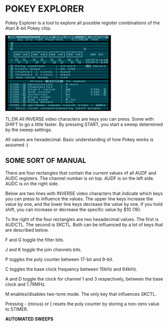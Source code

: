 POKEY EXPLORER
==============

Pokey Explorer is a tool to explore all possible register combinations of the Atari 8-bit Pokey chip.

![Default Screen](default-screen.png)

TL;DR All INVERSE video characters are keys you can press. Some with SHIFT to go a little faster. By pressing START, you start a sweep determined by the sweep settings.


All values are hexadecimal. Basic understanding of how Pokey works is assumed :)


SOME SORT OF MANUAL
-------------------

There are four rectangles that contain the current values of all AUDF and AUDC registers. The channel number is on top. AUDF is on the left side. AUDC is on the right side.

Below are two lines with INVERSE video characters that indicate which keys you can press to influence the values. The upper line keys increase the value by one, and the lower line keys decrease the value by one. If you hold shift, you can increase or decrease the specific value by $10 (16).

To the right of the four rectangles are two hexadecimal values. The first is AUDCTL. The second is SKCTL. Both can be influenced by a lot of keys that are described below.

F and G toggle the filter bits.

J and K toggle the join channels bits.

P toggles the poly counter between 17-bit and 9-bit.

C toggles the base clock frequency between 15kHz and 64kHz.

A and D toggle the clock for channel 1 and 3 respectively, between the base clock and 1.79MHz.

M enables/disables two-tone mode. The only key that influences SKCTL.

Pressing - (minus) or \[ resets the poly counter by storing a non-zero value to STIMER.


**AUTOMATED SWEEPS**




